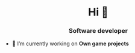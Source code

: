 <h1 align="center">Hi 👋</h1>
<h3 align="center">Software developer</h3>

- 🔭 I’m currently working on **Own game projects**
<p align="left">
</p>
